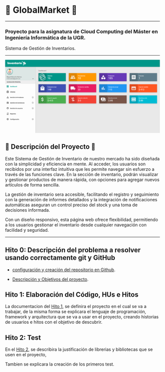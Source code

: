 # :convenience_store: GlobalMarket :convenience_store:

---
### Proyecto para la asignatura de Cloud Computing del Máster en Ingeniería Informática de la UGR.
Sistema de Gestión de Inventarios.
***

![a](https://github.com/MigueTimberland/inventory/blob/master/Docs/PantallaInventario.png)

## :pencil: Descripción del Proyecto :pencil:

Este Sistema de Gestión de Inventario de nuestro mercado ha sido diseñada con la simplicidad y eficiencia en mente. Al acceder, los usuarios son recibidos por una interfaz intuitiva que les permite navegar sin esfuerzo a través de las funciones clave. En la sección de inventario, podrán visualizar y gestionar productos de manera rápida, con opciones para agregar nuevos artículos de forma sencilla. 

La gestión de inventario sera accesible, facilitando el registro y seguimiento con la generación de informes detallados y la integración de notificaciones automáticas aseguran un control preciso del stock y una toma de decisiones informada. 

Con un diseño responsivo, esta página web ofrece flexibilidad, permitiendo a los usuarios gestionar el inventario desde cualquier navegación con facilidad y seguridad.

***

## Hito 0: Descripción del problema a resolver usando correctamente git y GitHub

 - [configuración y creación del repositorio en Github](https://github.com/MigueTimberland/inventory/blob/master/Docs/Hito0_Configuracion.md).
 
 - [Descripción y Objetivos del proyecto](https://github.com/MigueTimberland/inventory/blob/master/Docs/Hito0_Explicacion.md).

## Hito 1: Elaboración del Código, HUs e Hitos

La documentacion del [Hito 1](https://github.com/MigueTimberland/inventory/blob/master/Docs/Hito1.md), se definira el proyecto en el cual se va a trabajar, de la misma forma se explicara el lenguaje de programación, framework y arquitectura que se va a usar en el proyecto, creando historias de usuarios e hitos con el objetivo de descubrir. 

## Hito 2: Test

En el [Hito 2](https://github.com/MigueTimberland/inventory/blob/master/Docs/Hito2.md), se describira  la justificación de librerias y bibliotecas que se usen en el proyecto, 

Tambien se explicara la creación de los primeros test.




